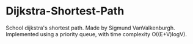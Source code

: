 # Dijkstra-Shortest-Path
 School dijkstra's shortest path. Made by Sigmund VanValkenburgh. Implemented using a priority queue, with time complexity O((E+V)logV).
